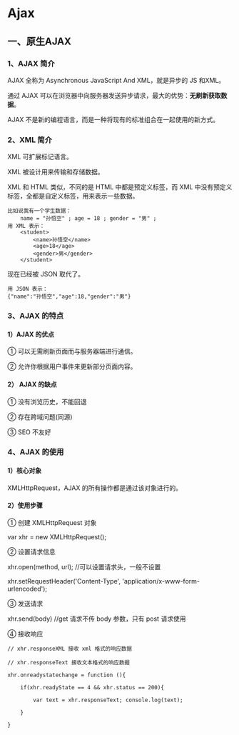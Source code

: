 # Ajax

## 一、原生AJAX

### 1、AJAX 简介

AJAX 全称为 Asynchronous JavaScript And XML，就是异步的 JS 和XML。

通过 AJAX 可以在浏览器中向服务器发送异步请求，最大的优势：**无刷新获取数据**。

AJAX 不是新的编程语言，而是一种将现有的标准组合在一起使用的新方式。

### 2、XML 简介

XML 可扩展标记语言。

XML 被设计用来传输和存储数据。

XML 和 HTML 类似，不同的是 HTML 中都是预定义标签，而 XML 中没有预定义标签，全都是自定义标签，用来表示一些数据。

```
比如说我有一个学生数据：
    name = "孙悟空" ; age = 18 ; gender = "男" ;
用 XML 表示：
    <student>
        <name>孙悟空</name>
        <age>18</age>
        <gender>男</gender>
    </student>
```

现在已经被 JSON 取代了。

```
用 JSON 表示：
{"name":"孙悟空","age":18,"gender":"男"}
```

### 3、AJAX 的特点 

#### 1）AJAX 的优点 

① 可以无需刷新页面而与服务器端进行通信。 

② 允许你根据用户事件来更新部分页面内容。 

#### 2） AJAX 的缺点 

① 没有浏览历史，不能回退 

② 存在跨域问题(同源) 

③ SEO 不友好

### 4、AJAX 的使用

####  1）核心对象 

XMLHttpRequest，AJAX 的所有操作都是通过该对象进行的。

#### 2）使用步骤 

① 创建 XMLHttpRequest 对象 

var xhr = new XMLHttpRequest(); 

② 设置请求信息 

xhr.open(method, url); //可以设置请求头，一般不设置

xhr.setRequestHeader('Content-Type', 'application/x-www-form-urlencoded');

③ 发送请求

xhr.send(body) //get 请求不传 body 参数，只有 post 请求使用

④ 接收响应

```
// xhr.responseXML 接收 xml 格式的响应数据

// xhr.responseText 接收文本格式的响应数据 

xhr.onreadystatechange = function (){ 

    if(xhr.readyState == 4 && xhr.status == 200){ 

    	var text = xhr.responseText; console.log(text);

    } 

}
```

